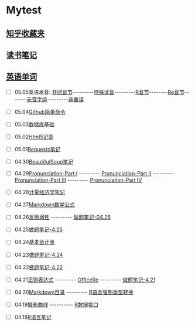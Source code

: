 # Mytest

## [知乎收藏夹](https://jacklv999.github.io/mytest/zhihu/)
## [读书笔记](https://jacklv999.github.io/mytest/%E8%AF%BB%E4%B9%A6%E7%AC%94%E8%AE%B0/)

## [英语单词](https://jacklv999.github.io/mytest/egls/word.html)




- [ ] 05.05英语发音: [开闭音节](https://jacklv999.github.io/mytest/egls/Prnc-%E5%BC%80%E9%97%AD%E9%9F%B3%E8%8A%82.html)---------[特殊读音](https://jacklv999.github.io/mytest/egls/Prnc-%E7%89%B9%E6%AE%8A%E8%AF%BB%E9%9F%B3.html)---------[R音节](https://jacklv999.github.io/mytest/egls/Prnc-R%E9%9F%B3%E8%8A%82.html)--------[Re音节](https://jacklv999.github.io/mytest/egls/Prnc-Re%E9%9F%B3%E8%8A%82.html)-------[元音字组](https://jacklv999.github.io/mytest/egls/Prnc-%E5%85%83%E9%9F%B3%E5%AD%97%E7%BB%84.html)---------[非重读](https://jacklv999.github.io/mytest/egls/Prnc-%E9%9D%9E%E9%87%8D%E8%AF%BB.html)
- [ ] 05.04[Github简单命令](https://jacklv999.github.io/mytest/Github%E7%AE%80%E5%8D%95%E5%91%BD%E4%BB%A4.html)
- [ ] 05.03[数据库基础](https://jacklv999.github.io/mytest/数据库基础.html)
- [ ] 05.02[Html5记录](https://jacklv999.github.io/mytest/Html5%E8%AE%B0%E5%BD%95.html)
- [ ] 05.01[Requests笔记](https://jacklv999.github.io/mytest/requests笔记.html)
- [ ] 04.30[BeautifulSoup笔记](https://www.jianshu.com/p/03fb1603343c)
- [ ] 04.29[Pronunciation-Part I](https://jacklv999.github.io/mytest/Prnct--HART.html) --------- [Pronunciation-Part II](https://jacklv999.github.io/mytest/Prnct-Rhythm&Intonation.html) ---------  [Pronunciation-Part III](https://jacklv999.github.io/mytest/Prnct--Consonsant.html) ---------  [Pronunciation-Part IV](https://jacklv999.github.io/mytest/Prnct--Vowel.html)
- [ ] 04.28[计量经济学笔记](https://jacklv999.github.io/mytest/%E8%AE%A1%E9%87%8F%E7%BB%8F%E6%B5%8E%E5%AD%A6-Part%20I.html)
- [ ] 04.27[Markdown数学公式](https://jacklv999.github.io/mytest/markdown%E6%95%B0%E5%AD%A6%E5%85%AC%E5%BC%8F.html)
- [ ] 04.26[反脆弱性](https://www.jianshu.com/p/eb847f984489)   ---------  [做题笔记-04.26](https://jacklv999.github.io/mytest/%E5%81%9A%E9%A2%98%E7%AC%94%E8%AE%B0-4.26.html)
- [ ] 04.25[做题笔记-4.25](https://jacklv999.github.io/mytest/%E5%81%9A%E9%A2%98%E7%AC%94%E8%AE%B0-4.25.html)
- [ ] 04.24[基本会计表](http://)
- [ ] 04.23[做题笔记-4.24](https://jacklv999.github.io/mytest/做题笔记-4.24.html)
- [ ] 04.22[做题笔记-4.22](https://jacklv999.github.io/mytest/%E5%81%9A%E9%A2%98%E7%AC%94%E8%AE%B0-4.22.html)
- [ ] 04.21[正则表达式](https://jacklv999.github.io/mytest/%E6%AD%A3%E5%88%99%E8%A1%A8%E8%BE%BE%E5%BC%8F.html) ---------  [OfficeRe](http://)  ---------  [做题笔记-4.21](https://jacklv999.github.io/mytest/%E5%81%9A%E9%A2%98%E7%AC%94%E8%AE%B0-4.21.html)
- [ ] 04.20[Markdown目录](https://github.com/jacklv999/Mytest/blob/master/RE5%8F%A3.md) ---------  [R语言强制类型转换](https://jacklv999.github.io/mytest/R语言强制类型转换.html)
- [ ] 04.19[摄影曲线](https://www.jianshu.com/p/e8ad530b5073) ---------- [R数据接口](https://jacklv999.github.io/mytest/R%E8%AF%AD%E8%A8%80%E6%95%B0%E6%8D%AE%E6%8E%A5%E5%8F%A3.html)
- [ ] 04.18[R语言笔记](https://jacklv999.github.io/mytest/R%E8%AF%AD%E8%A8%80%E7%AC%94%E8%AE%B0.html)

